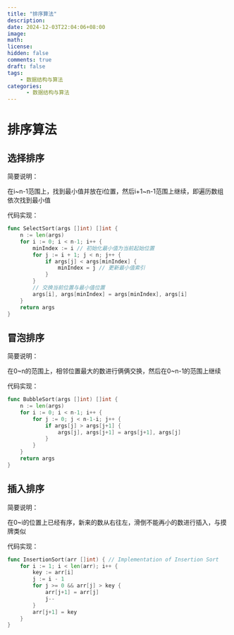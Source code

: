```yaml
---
title: "排序算法"
description: 
date: 2024-12-03T22:04:06+08:00
image: 
math: 
license: 
hidden: false
comments: true
draft: false
tags:   
    - 数据结构与算法
categories:
      - 数据结构与算法
---
```


# 排序算法

## 选择排序

简要说明：

​	在i~n-1范围上，找到最小值并放在i位置，然后i+1~n-1范围上继续，即遍历数组依次找到最小值

代码实现：

```go
func SelectSort(args []int) []int {
	n := len(args)
	for i := 0; i < n-1; i++ {
		minIndex := i // 初始化最小值为当前起始位置
		for j := i + 1; j < n; j++ {
			if args[j] < args[minIndex] {
				minIndex = j // 更新最小值索引
			}
		}
		// 交换当前位置与最小值位置
		args[i], args[minIndex] = args[minIndex], args[i]
	}
	return args
}

```



## 冒泡排序

简要说明：

​	在0~n的范围上，相邻位置最大的数进行俩俩交换，然后在0~n-1的范围上继续

代码实现：

```go
func BubbleSort(args []int) []int {
	n := len(args)
	for i := 0; i < n-1; i++ {
		for j := 0; j < n-1-i; j++ {
			if args[j] > args[j+1] {
				args[j], args[j+1] = args[j+1], args[j]
			}
		}
	}
	return args
}

```



## 插入排序

简要说明：

​	在0~i的位置上已经有序，新来的数从右往左，滑倒不能再小的数进行插入，与摸牌类似

代码实现：

```go
func InsertionSort(arr []int) { // Implementation of Insertion Sort
    for i := 1; i < len(arr); i++ {
        key := arr[i]
        j := i - 1
        for j >= 0 && arr[j] > key {
            arr[j+1] = arr[j]
            j--
        }
        arr[j+1] = key
    }
}
```



